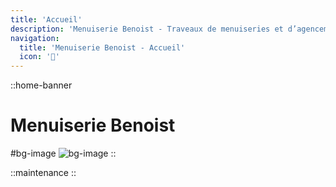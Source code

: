 ```yaml
---
title: 'Accueil'
description: 'Menuiserie Benoist - Traveaux de menuiseries et d’agencement en Anjou'
navigation: 
  title: 'Menuiserie Benoist - Accueil'
  icon: '🏡'
---
```


::home-banner
# Menuiserie Benoist

#bg-image
![bg-image](/img/home/bg-img.png)
::


::maintenance
::
